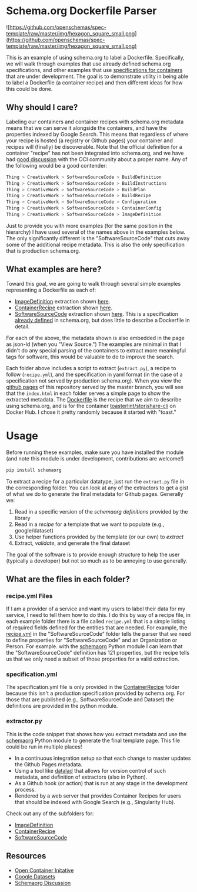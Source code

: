 # Schema.org Dockerfile Parser

![https://github.com/openschemas/spec-template/raw/master/img/hexagon_square_small.png](https://github.com/openschemas/spec-template/raw/master/img/hexagon_square_small.png)

This is an example of using schema.org to label a Dockerfile. Specifically, we will
walk through examples that use already defined schema.org specifications, and other
examples that use [specifications for containers](https://www.github.com/openschemas/spec-container)
 that are under development. The goal is to demonstrate utility in being able to 
label a Dockerfile (a container recipe) and then different ideas for how this could be done.

## Why should I care?

Labeling our containers and container recipes with schema.org metadata means that
we can serve it alongside the containers, and have the properties indexed by Google Search.
This means that regardless of where your recipe is hosted (a registry or Github pages)
your container and recipes will (finally) be discoverable. Note that the official
definition for a container "recipe" has not been integrated into schema.org, and we
have had [good discussion](https://groups.google.com/a/opencontainers.org/forum/#!topic/dev/vEupyIGtvJs) with the OCI community about a proper name. Any of the
following would be a good contender:

```bash
Thing > CreativeWork > SoftwareSourceCode > BuildDefinition
Thing > CreativeWork > SoftwareSourceCode > BuildInstructions
Thing > CreativeWork > SoftwareSourceCode > BuildPlan
Thing > CreativeWork > SoftwareSourceCode > BuildRecipe
Thing > CreativeWork > SoftwareSourceCode > Configuration
Thing > CreativeWork > SoftwareSourceCode > ContainerConfig
Thing > CreativeWork > SoftwareSourceCode > ImageDefinition
```

Just to provide you with more examples (for the same position in the hierarchy)
I have used several of the names above in the examples below. The only significantly
different is the "SoftwareSourceCode" that cuts away some of the additional recipe
metadata. This is also the only specification that is production schema.org.

## What examples are here?

Toward this goal, we are going to walk through several simple examples 
representing a Dockerfile as each of:

 - [ImageDefinition](ImageDefinition) extraction shown [here](https://openbases.github.io/extract-dockerfile/ImageDefinition/).
 - [ContainerRecipe](ContainerRecipe) extraction shown [here](https://openbases.github.io/extract-dockerfile/ContainerRecipe/).
 - [SoftwareSourceCode](SoftwareSourceCode) extraction shown [here](https://openbases.github.io/extract-dockerfile/SoftwareSourceCode/). This is a specification 
[already defined](https://schema.org/SoftwareSourceCode) in schema.org, 
but does little to describe a Dockerfile in detail.

For each of the above, the metadata shown is also embedded in the page as json-ld
(when you "View Source.") The examples are minimal in that I didn't do any special
parsing of the containers to extract more meaningful tags for software, this would
be valuable to do to improve the search.

Each folder above includes a script to extract (`extract.py`), 
a recipe to follow (`recipe.yml`), and the specification in yaml format (in the 
case of a specification not served by production schema.org). When you view
the [github pages](https://openbases.github.io/extract-dockerfile) of this 
repository served by the master branch, you will see that the `index.html` 
in each folder serves a simple page to show the extracted metadata. The 
[Dockerfile](Dockerfile) is the recipe that we aim to describe using schema.org,
and is for the container [toasterlint/storjshare-cli](https://hub.docker.com/r/toasterlint/storjshare-cli/) on Docker Hub. I chose it pretty randomly because it started with
"toast."


# Usage

Before running these examples, make sure you have installed the module (and note
this module is under development, contributions are welcome!)

```bash
pip install schemaorg
```

To extract a recipe for a particular datatype, just run the `extract.py` file
in the corresponding folder. You can look at any of the extractors to get a gist
of what we do to generate the final metadata for Github pages. Generally we:

 1. Read in a specific version of the *schemaorg definitions* provided by the library
 2. Read in a *recipe* for a template that we want to populate (e.g., google/dataset)
 3. Use helper functions provided by the template (or our own) to *extract*
 4. Extract, *validate*, and generate the final dataset

The goal of the software is to provide enough structure to help the user (typically a developer)
but not so much as to be annoying to use generally.

## What are the files in each folder?

### recipe.yml Files

If I am a provider of a service and want my users to label their data for my service,
I need to tell them how to do this. I do this by way of a recipe file, in each
example folder there is a file called `recipe.yml` that is a simple listing of required fields defined for the entities that are needed. For example, the [recipe.yml](SoftwareSourceCode/recipe.yml) in the "SoftwareSourceCode" folder tells the parser that we need to define
properties for "SoftwareSourceCode" and an Organization or Person. For example.
with the [schemaorg](https://www.github.com/openschemas/schemaorg) Python module 
I can learn that the "SoftwareSourceCode" definition has 121 properties, 
but the recipe tells us that we only need a subset of those
properties for a valid extraction.

### specification.yml

The specification.yml file is only provided in the [ContainerRecipe](ContainerRecipe)
folder because this isn't a production specification provided by schema.org. For
those that are published (e.g., SoftwareSourceCode and Dataset) the definitions are
provided in the python module.

### extractor.py

This is the code snippet that shows how you extract metadata and use the 
[schemaorg](https://www.github.com/openschemas/schemaorg) Python module
to generate the final template page. This file could be run in multiple places!

 - In a continuous integration setup so that each change to master updates the Github Pages metadata.
 - Using a tool like [datalad](https://datalad.org) that allows for version control of such metadata, and definition of extractors (also in Python).
 - As a Github hook (or action) that is run at any stage in the development process.
 - Rendered by a web server that provides Container Recipes for users that should be indexed with Google Search (e.g., Singularity Hub).

Check out any of the subfolders for:

 - [ImageDefinition](ImageDefinition)
 - [ContainerRecipe](ContainerRecipe)
 - [SoftwareSourceCode](SoftwareSourceCode)

## Resources

 - [Open Container Initative](https://github.com/opencontainers/)
 - [Google Datasets](https://www.blog.google/products/search/making-it-easier-discover-datasets/)
 - [Schemaorg Discussion](https://github.com/schemaorg/schemaorg/issues/2059#issuecomment-427208907)
